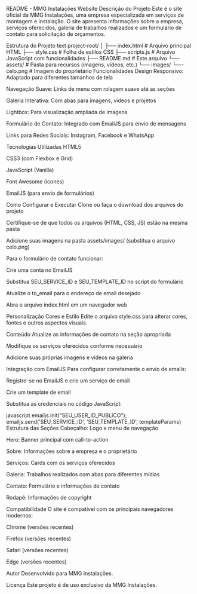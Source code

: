 README - MMG Instalações Website
Descrição do Projeto
Este é o site oficial da MMG Instalações, uma empresa especializada em serviços de montagem e instalação. O site apresenta informações sobre a empresa, serviços oferecidos, galeria de trabalhos realizados e um formulário de contato para solicitação de orçamentos.

Estrutura do Projeto
text
project-root/
│
├── index.html          # Arquivo principal HTML
├── style.css           # Folha de estilos CSS
├── scripts.js          # Arquivo JavaScript com funcionalidades
├── README.md           # Este arquivo
└── assets/             # Pasta para recursos (imagens, vídeos, etc.)
    └── images/
        └── celo.png    # Imagem do proprietário
Funcionalidades
Design Responsivo: Adaptado para diferentes tamanhos de tela

Navegação Suave: Links de menu com rolagem suave até as seções

Galeria Interativa: Com abas para imagens, vídeos e projetos

Lightbox: Para visualização ampliada de imagens

Formulário de Contato: Integrado com EmailJS para envio de mensagens

Links para Redes Sociais: Instagram, Facebook e WhatsApp

Tecnologias Utilizadas
HTML5

CSS3 (com Flexbox e Grid)

JavaScript (Vanilla)

Font Awesome (ícones)

EmailJS (para envio de formulários)

Como Configurar e Executar
Clone ou faça o download dos arquivos do projeto

Certifique-se de que todos os arquivos (HTML, CSS, JS) estão na mesma pasta

Adicione suas imagens na pasta assets/images/ (substitua o arquivo celo.png)

Para o formulário de contato funcionar:

Crie uma conta no EmailJS

Substitua SEU_SERVICE_ID e SEU_TEMPLATE_ID no script do formulário

Atualize o to_email para o endereço de email desejado

Abra o arquivo index.html em um navegador web

Personalização
Cores e Estilo
Edite o arquivo style.css para alterar cores, fontes e outros aspectos visuais.

Conteúdo
Atualize as informações de contato na seção apropriada

Modifique os serviços oferecidos conforme necessário

Adicione suas próprias imagens e vídeos na galeria

Integração com EmailJS
Para configurar corretamente o envio de emails:

Registre-se no EmailJS e crie um serviço de email

Crie um template de email

Substitua as credenciais no código JavaScript:

javascript
emailjs.init("SEU_USER_ID_PUBLICO");
emailjs.send('SEU_SERVICE_ID', 'SEU_TEMPLATE_ID', templateParams)
Estrutura das Seções
Cabeçalho: Logo e menu de navegação

Hero: Banner principal com call-to-action

Sobre: Informações sobre a empresa e o proprietário

Serviços: Cards com os serviços oferecidos

Galeria: Trabalhos realizados com abas para diferentes mídias

Contato: Formulário e informações de contato

Rodapé: Informações de copyright

Compatibilidade
O site é compatível com os principais navegadores modernos:

Chrome (versões recentes)

Firefox (versões recentes)

Safari (versões recentes)

Edge (versões recentes)

Autor
Desenvolvido para MMG Instalações.

Licença
Este projeto é de uso exclusivo da MMG Instalações.